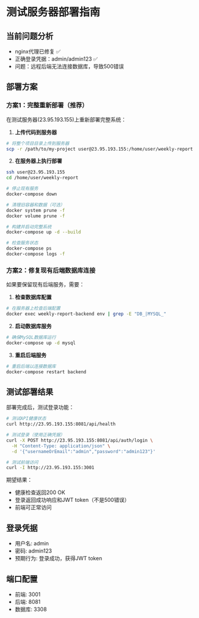 # 测试服务器部署指南

## 当前问题分析
- nginx代理已修复 ✅
- 正确登录凭据：admin/admin123 ✅  
- 问题：远程后端无法连接数据库，导致500错误

## 部署方案

### 方案1：完整重新部署（推荐）
在测试服务器(23.95.193.155)上重新部署完整系统：

1. **上传代码到服务器**
```bash
# 将整个项目目录上传到服务器
scp -r /path/to/my-project user@23.95.193.155:/home/user/weekly-report
```

2. **在服务器上执行部署**
```bash
ssh user@23.95.193.155
cd /home/user/weekly-report

# 停止现有服务
docker-compose down

# 清理旧容器和数据（可选）
docker system prune -f
docker volume prune -f

# 构建并启动完整系统
docker-compose up -d --build

# 检查服务状态
docker-compose ps
docker-compose logs -f
```

### 方案2：修复现有后端数据库连接
如果要保留现有后端服务，需要：

1. **检查数据库配置**
```bash
# 在服务器上检查后端配置
docker exec weekly-report-backend env | grep -E "DB_|MYSQL_"
```

2. **启动数据库服务**
```bash
# 确保MySQL数据库运行
docker-compose up -d mysql
```

3. **重启后端服务**
```bash
# 重启后端以连接数据库
docker-compose restart backend
```

## 测试部署结果

部署完成后，测试登录功能：
```bash
# 测试API健康状态
curl http://23.95.193.155:8081/api/health

# 测试登录（使用正确凭据）
curl -X POST http://23.95.193.155:8081/api/auth/login \
  -H "Content-Type: application/json" \
  -d '{"usernameOrEmail":"admin","password":"admin123"}'

# 测试前端访问
curl -I http://23.95.193.155:3001
```

期望结果：
- 健康检查返回200 OK
- 登录返回成功响应和JWT token（不是500错误）
- 前端可正常访问

## 登录凭据
- 用户名: admin
- 密码: admin123
- 预期行为: 登录成功，获得JWT token

## 端口配置
- 前端: 3001
- 后端: 8081  
- 数据库: 3308